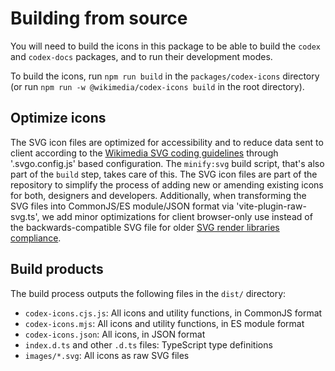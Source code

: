 # Building from source

You will need to build the icons in this package to be able to build the `codex`
and `codex-docs` packages, and to run their development modes.

To build the icons, run `npm run build` in the `packages/codex-icons` directory (or run
`npm run -w @wikimedia/codex-icons build` in the root directory).

## Optimize icons

The SVG icon files are optimized for accessibility and to reduce data sent to client according to
the [Wikimedia SVG coding guidelines](https://www.mediawiki.org/wiki/Manual:Coding_conventions/SVG)
through '.svgo.config.js' based configuration. The `minify:svg` build script, that's also part of
the `build` step, takes care of this. The SVG icon files are part of the repository to simplify the
process of adding new or amending existing icons for both, designers and developers.
Additionally, when transforming the SVG files into CommonJS/ES module/JSON format via
'vite-plugin-raw-svg.ts', we add minor optimizations for client browser-only use instead of the
backwards-compatible SVG file for older [SVG render libraries compliance](https://github.com/svg/svgo/pull/1353).

## Build products

The build process outputs the following files in the `dist/` directory:
- `codex-icons.cjs.js`: All icons and utility functions, in CommonJS format
- `codex-icons.mjs`: All icons and utility functions, in ES module format
- `codex-icons.json`: All icons, in JSON format
- `index.d.ts` and other `.d.ts` files: TypeScript type definitions
- `images/*.svg`: All icons as raw SVG files